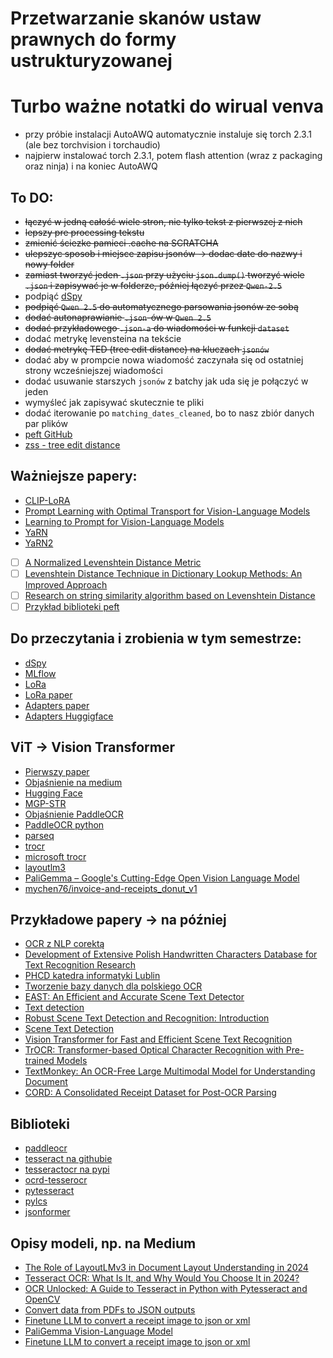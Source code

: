 # Przetwarzanie skanów ustaw prawnych do formy ustrukturyzowanej
# Turbo ważne notatki do wirual venva
- przy próbie instalacji AutoAWQ automatycznie instaluje się torch 2.3.1 (ale bez torchvision i torchaudio)
- najpierw instalować torch 2.3.1, potem flash attention (wraz z packaging oraz ninja) i na koniec AutoAWQ

## To DO:
- ~~łączyć w jedną całość wiele stron, nie tylko tekst z pierwszej z nich~~
- ~~lepszy pre processing tekstu~~
- ~~zmienić ściezke pamieci .cache na SCRATCHA~~
- ~~ulepszyc sposob i miejsce zapisu jsonów -> dodac date do nazwy i nowy folder~~
- ~~zamiast tworzyć jeden `.json` przy użyciu `json.dump()` tworzyć wiele `.json` i zapisywać je w folderze, później łączyć przez `Qwen-2.5`~~
- podpiąć [dSpy](https://github.com/stanfordnlp/dspy)
- ~~podpiąć `Qwen 2.5` do automatycznego parsowania jsonów ze sobą~~
- ~~dodać autonaprawianie `.json`-ów w `Qwen 2.5`~~
- ~~dodać przykładowego `.json-a` do wiadomości w funkcji `dataset`~~
- dodać metrykę levensteina na tekście
- ~~dodać metrykę TED (tree edit distance) na kluczach `jsonów`~~
- dodać aby w prompcie nowa wiadomość zaczynała się od ostatniej strony wcześniejszej wiadomości
- dodać usuwanie starszych `jsonów` z batchy jak uda się je połączyć w jeden
- wymyśleć jak zapisywać skutecznie te pliki
- dodać iterowanie po `matching_dates_cleaned`, bo to nasz zbiór danych par plików
- [peft GitHub](https://github.com/huggingface/peft)
- [zss - tree edit distance](https://github.com/timtadh/zhang-shasha)

## Ważniejsze papery:
- [CLIP-LoRA](https://openaccess.thecvf.com/content/CVPR2024W/PV/html/Zanella_Low-Rank_Few-Shot_Adaptation_of_Vision-Language_Models_CVPRW_2024_paper.html)
- [Prompt Learning with Optimal Transport for
Vision-Language Models](https://openreview.net/pdf?id=b9APFSTylGT)
- [Learning to Prompt for Vision-Language Models](https://link.springer.com/article/10.1007/s11263-022-01653-1)
- [YaRN](https://arxiv.org/pdf/2309.00071)
- [YaRN2](https://arxiv.org/abs/2309.00071)
- [ ] [A Normalized Levenshtein Distance Metric](https://ieeexplore.ieee.org/abstract/document/4160958)
- [ ] [Levenshtein Distance Technique in Dictionary Lookup Methods: An Improved Approach](https://arxiv.org/abs/1101.1232)
- [ ] [Research on string similarity algorithm based on Levenshtein Distance](https://ieeexplore.ieee.org/abstract/document/8054419)
- [ ] [Przykład biblioteki peft](https://github.com/datawhalechina/self-llm/blob/master/models/Qwen2/05-Qwen2-7B-Instruct%20Lora.ipynb)

## Do przeczytania i zrobienia w tym semestrze:
- [dSpy](https://github.com/stanfordnlp/dspy)
- [MLflow](https://mlflow.org/#core-concepts)
- [LoRa](https://huggingface.co/docs/peft/main/en/conceptual_guides/lora)
- [LoRa paper](https://arxiv.org/abs/2106.09685)
- [Adapters paper](https://arxiv.org/abs/2304.01933)
- [Adapters Huggigface](https://huggingface.co/docs/hub/adapters)

## ViT -> Vision Transformer
- [Pierwszy paper](https://paperswithcode.com/method/vision-transformer)
- [Objaśnienie na medium](https://medium.com/@hansahettiarachchi/unveiling-vision-transformers-revolutionizing-computer-vision-beyond-convolution-c410110ef061)
- [Hugging Face](https://huggingface.co/docs/transformers/model_doc/vit)
- [MGP-STR](https://huggingface.co/docs/transformers/model_doc/mgp-str#mgp-str)
- [Objaśnienie PaddleOCR](https://vinod-baste.medium.com/unlocking-the-power-of-paddleocr-4141544f8dba)
- [PaddleOCR python](https://pypi.org/project/paddleocr/)
- [parseq](https://github.com/baudm/parseq)
- [trocr](https://github.com/microsoft/unilm/tree/master/trocr)
- [microsoft trocr](https://huggingface.co/microsoft/trocr-base-handwritten)
- [layoutlm3](https://huggingface.co/docs/transformers/model_doc/layoutlmv3)
- [PaliGemma – Google's Cutting-Edge Open Vision Language Model](https://huggingface.co/blog/paligemma)
- [mychen76/invoice-and-receipts_donut_v1](https://huggingface.co/mychen76/invoice-and-receipts_donut_v1)

## Przykładowe papery -> na później
- [OCR z NLP corektą](https://ieeexplore-1ieee-1org-1000047nk00e3.wbg2.bg.agh.edu.pl/document/10463478)
- [Development of Extensive Polish Handwritten Characters Database for Text Recognition Research](http://www.astrj.com/Development-of-Extensive-Polish-Handwritten-Characters-Database-for-Text-Recognition,122567,0,2.html)
- [PHCD katedra informatyki Lublin](https://cs.pollub.pl/phcd/)
- [Tworzenie bazy danych dla polskiego OCR](http://www.astrj.com/pdf-122567-53925?filename=Development%20of%20Extensive.pdf)
- [EAST: An Efficient and Accurate Scene Text Detector](https://arxiv.org/pdf/1704.03155v2)
- [Text detection ](https://paperswithcode.com/task/text-detection)
- [Robust Scene Text Detection and Recognition: Introduction](https://developer.nvidia.com/blog/robust-scene-text-detection-and-recognition-introduction/)
- [Scene Text Detection](https://paperswithcode.com/task/scene-text-detection)
- [Vision Transformer for Fast and Efficient Scene Text Recognition](https://arxiv.org/pdf/2105.08582)
- [TrOCR: Transformer-based Optical Character Recognition with Pre-trained Models](https://paperswithcode.com/paper/trocr-transformer-based-optical-character)
- [TextMonkey: An OCR-Free Large Multimodal Model for Understanding Document](https://arxiv.org/pdf/2403.04473)
- [CORD: A Consolidated Receipt Dataset for Post-OCR Parsing](https://openreview.net/pdf?id=SJl3z659UH)

## Biblioteki
- [paddleocr](https://pypi.org/project/paddleocr/)
- [tesseract na githubie](https://github.com/tesseract-ocr/tesseract)
- [tesseractocr na pypi](https://github.com/sirfz/tesserocr)
- [ocrd-tesserocr](https://pypi.org/project/ocrd-tesserocr/)
- [pytesseract](https://pypi.org/project/pytesseract/)
- [pylcs](https://pypi.org/project/pylcs/)
- [jsonformer](https://github.com/1rgs/jsonformer)

## Opisy modeli, np. na Medium
- [The Role of LayoutLMv3 in Document Layout Understanding in 2024](https://medium.com/ubiai-nlp/the-role-of-layoutlmv3-in-document-layout-understanding-in-2024-46d505105cfb)
- [Tesseract OCR: What Is It, and Why Would You Choose It in 2024?](https://www.klippa.com/en/blog/information/tesseract-ocr/)
- [OCR Unlocked: A Guide to Tesseract in Python with Pytesseract and OpenCV](https://nanonets.com/blog/ocr-with-tesseract/)
- [Convert data from PDFs to JSON outputs](https://medium.com/nanonets/convert-data-from-pdfs-to-json-outputs-4bf32d50cfd2)
- [Finetune LLM to convert a receipt image to json or xml](https://mychen76.medium.com/finetune-llm-to-convert-a-receipt-image-to-json-or-xml-3f9a6237e991)
- [PaliGemma Vision-Language Model](https://medium.com/@nimritakoul01/paligemma-vision-language-model-22693c2a4dec)
- [Finetune LLM to convert a receipt image to json or xml](https://mychen76.medium.com/finetune-llm-to-convert-a-receipt-image-to-json-or-xml-3f9a6237e991)
